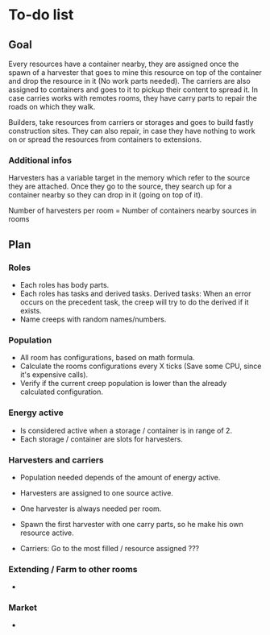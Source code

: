 # To-do list


## Goal
Every resources have a container nearby, they are assigned once the spawn of a harvester that goes to mine this resource
on top of the container and drop the resource in it (No work parts needed).
The carriers are also assigned to containers and goes to it to pickup their content to spread it.
In case carries works with remotes rooms, they have carry parts to repair the roads on which they walk.

Builders, take resources from carriers or storages and goes to build fastly construction sites.
They can also repair, in case they have nothing to work on or spread the resources from containers to extensions.

### Additional infos
Harvesters has a variable target in the memory which refer to the source they are attached.
Once they go to the source, they search up for a container nearby so they can drop in it (going on top of it).

Number of harvesters per room = Number of containers nearby sources in rooms

## Plan

### Roles
- Each roles has body parts.
- Each roles has tasks and derived tasks.
Derived tasks: When an error occurs on the precedent task, the creep will try to do the derived if it exists.
- Name creeps with random names/numbers.

### Population
- All room has configurations, based on math formula.
- Calculate the rooms configurations every X ticks (Save some CPU, since it's expensive calls).
- Verify if the current creep population is lower than the already calculated configuration.

### Energy active
- Is considered active when a storage / container is in range of 2.
- Each storage / container are slots for harvesters.

### Harvesters and carriers
- Population needed depends of the amount of energy active.
- Harvesters are assigned to one source active.
- One harvester is always needed per room.
- Spawn the first harvester with one carry parts, so he make his own resource active.

- Carriers: Go to the most filled / resource assigned ???

### Extending / Farm to other rooms
-
### Market
-
